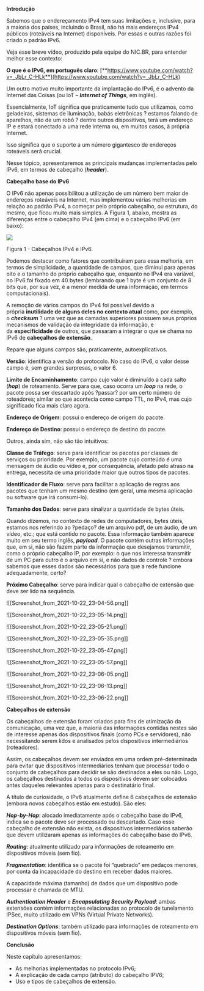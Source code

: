 **Introdução**

Sabemos que o endereçamento IPv4 tem suas limitações e, inclusive, para a maioria dos países, incluindo o Brasil, não há mais endereços IPv4 públicos (roteáveis na Internet) disponíveis. Por essas e outras razões foi criado o padrão IPv6.

Veja esse breve vídeo, produzido pela equipe do NIC.BR, para entender melhor esse contexto:

**O que é o IPv6, em português claro**: [**https://www.youtube.com/watch?v=_JbLr_C-HLk**](https://www.youtube.com/watch?v=_JbLr_C-HLk)

Um outro motivo muito importante da implantação do IPv6, é o advento da Internet das Coisas (ou IoT – _**Internet of Things**_, em inglês).

Essencialmente, IoT significa que praticamente tudo que utilizamos, como geladeiras, sistemas de iluminação, babás eletrônicas ? estamos falando de aparelhos, não de um robô ? dentre outros dispositivos, terá um endereço IP e estará conectado a uma rede interna ou, em muitos casos, à própria Internet.

Isso significa que o suporte a um número gigantesco de endereços roteáveis será crucial.

Nesse tópico, apresentaremos as principais mudanças implementadas pelo IPv6, em termos de cabeçalho (_**header**_).

**Cabeçalho base do IPv6**

O IPv6 não apenas possibilitou a utilização de um número bem maior de endereços roteáveis na Internet, mas implementou várias melhorias em relação ao padrão IPv4, a começar pelo próprio cabeçalho, ou estrutura, do mesmo, que ficou muito mais simples. A Figura 1, abaixo, mostra as diferenças entre o cabeçalho IPv4 (em cima) e o cabeçalho IPv6 (em baixo):

[![](https://img.uninove.br/static/0/0/0/0/0/0/1/5/4/9/7/1549779/37266.png)](https://img.uninove.br/static/0/0/0/0/0/0/1/5/4/9/7/1549779/37266.png)

Figura 1 - Cabeçalhos IPv4 e IPv6.

Podemos destacar como fatores que contribuíram para essa melhoria, em termos de simplicidade, a quantidade de campos, que diminui para apenas oito e o tamanho do próprio cabeçalho que, enquanto no IPv4 era variável, no IPv6 foi fixado em 40 bytes (lembrando que 1 byte é um conjunto de 8 bits que, por sua vez, é a menor medida de uma informação, em termos computacionais).

A remoção de vários campos do IPv4 foi possível devido a própria **inutilidade de alguns deles no contexto atual** como, por exemplo, o _**checksum**_ ? uma vez que as camadas superiores possuem seus próprios mecanismos de validação da integridade da informação, e da **especificidade** de outros, que passaram a integrar o que se chama no IPv6 de **cabeçalhos de extensão**.

Repare que alguns campos são, praticamente, autoexplicativos.

**Versão**: identifica a versão do protocolo. No caso do IPv6, o valor desse campo é, sem grandes surpresas, o valor 6.

**Limite de Encaminhamento**: campo cujo valor é diminuído a cada salto (_**hop**_) de roteamento. Serve para que, caso ocorra um _**loop**_ na rede, o pacote possa ser descartado após ?passar? por um certo número de roteadores; similar ao que acontecia como campo TTL, no IPv4, mas cujo significado fica mais claro agora.

**Endereço de Origem**: possui o endereço de origem do pacote.

**Endereço de Destino**: possui o endereço de destino do pacote.

Outros, ainda sim, não são tão intuitivos:

**Classe de Tráfego**: serve para identificar os pacotes por classes de serviços ou prioridade. Por exemplo, um pacote cujo conteúdo é uma mensagem de áudio ou vídeo e, por consequência, afetado pelo atraso na entrega, necessita de uma prioridade maior que outros tipos de pacotes.

**Identificador de Fluxo**: serve para facilitar a aplicação de regras aos pacotes que tenham um mesmo destino (em geral, uma mesma aplicação ou software que irá consumi-lo).

**Tamanho dos Dados**: serve para sinalizar a quantidade de bytes úteis.

Quando dizemos, no contexto de redes de computadores, bytes úteis, estamos nos referindo ao ?pedaço? de um arquivo pdf, de um áudio, de um vídeo, etc.; que está contido no pacote. Essa informação também aparece muito em seu termo inglês, _**payload**_. O pacote contém outras informações que, em si, não são fazem parte da informação que desejamos transmitir, como o próprio cabeçalho IP, por exemplo: o que nos interessa transmitir de um PC para outro é o arquivo em si, e não dados de controle ? embora sabemos que esses dados são necessários para que a rede funcione adequadamente, certo?

**Próximo Cabeçalho**: serve para indicar qual o cabeçalho de extensão que deve ser lido na sequência.

![[Screenshot_from_2021-10-22_23-04-56.png]]

![[Screenshot_from_2021-10-22_23-05-14.png]]

![[Screenshot_from_2021-10-22_23-05-21.png]]

![[Screenshot_from_2021-10-22_23-05-35.png]]

![[Screenshot_from_2021-10-22_23-05-47.png]]

![[Screenshot_from_2021-10-22_23-05-57.png]]

![[Screenshot_from_2021-10-22_23-06-05.png]]

![[Screenshot_from_2021-10-22_23-06-13.png]]

![[Screenshot_from_2021-10-22_23-06-22.png]]

**Cabeçalhos de extensão**

Os cabeçalhos de extensão foram criados para fins de otimização da comunicação, uma vez que, a maioria das informações contidas nestes são de interesse apenas dos dispositivos finais (como PCs e servidores), não necessitando serem lidos e analisados pelos dispositivos intermediários (roteadores).

Assim, os cabeçalhos devem ser enviados em uma ordem pré-determinada para evitar que dispositivos intermediários tenham que processar todo o conjunto de cabeçalhos para decidir se são destinados a eles ou não. Logo, os cabeçalhos destinados a todos os dispositivos devem ser colocados antes daqueles relevantes apenas para o destinatário final.

A título de curiosidade, o IPv6 atualmente define 6 cabeçalhos de extensão (embora novos cabeçalhos estão em estudo). São eles:

_**Hop-by-Hop**_: alocado imediatamente após o cabeçalho base do IPv6, indica se o pacote deve ser processado ou descartado. Caso esse cabeçalho de extensão não exista, os dispositivos intermediários saberão que devem utilizaram apenas as informações do cabeçalho base do IPv6.

_**Routing**_: atualmente utilizado para informações de roteamento em dispositivos móveis (sem fio).

_**Fragmentation**_: identifica se o pacote foi “quebrado” em pedaços menores, por conta da incapacidade do destino em receber dados maiores.

A capacidade máxima (tamanho) de dados que um dispositivo pode processar é chamada de MTU.

_**Authentication Header**_ e _**Encapsulating Security Payload**_: ambas extensões contém informações relacionadas ao protocolo de tunelamento IPSec, muito utilizado em VPNs (Virtual Private Networks).

_**Destination Options**_: também utilizado para informações de roteamento em dispositivos móveis (sem fio).

**Conclusão**

Neste capítulo apresentamos:

- As melhorias implementadas no protocolo IPv6;
- A explicação de cada campo (atributo) do cabeçalho IPV6;
- Uso e tipos de cabeçalhos de extensão.